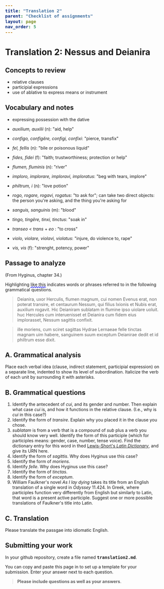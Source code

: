 ```yaml
---
title: "Translation 2"
parent: "Checklist of assignments"
layout: page
nav_order: 5
---
```


# Translation 2: Nessus and Deianira


## Concepts to review 

- relative clauses
- participial expressions
- use of ablative to express means or instrument


## Vocabulary and notes

- expressing possession with the dative

- *auxilium, auxilii* (n): "aid, help"
- *configo, configĕre, configi, confixi*: "pierce, transfix"
- *fel, fellis* (n): "bile or poisonous liquid"
- *fides, fidei* (f): "faith; trustworthiness;  protection or help"
- *flumen, fluminis* (n): "river"
- *imploro, implorare, imploravi, imploratus*: "beg with tears, implore"
- *philtrum, i* (n): "love potion"
- *rogo, rogare, rogavi, rogatus*: "to ask for"; can take two direct objects: the person you're asking, and the thing you're asking for
- *sanguis, sanguinis* (m): "blood"
- *tingo, tingĕre, tinxi, tinctus*: "soak in"
- *transeo* < *trans* + *eo* : "to cross"
- *violo, violare, violavi, violatus*: "injure, do violence to, rape"
- *vis, vis* (f): "strenght, potency, power"


## Passage to analyze

(From Hyginus, chapter 34.)

Highlighting <span class='query'>like this</span> indicates words or phrases referred to in the following grammatical questions.

> Deianira, uxor Herculis, flumen magnum, cui nomen Evenus erat, non poterat transire, et centaurum Nessum, qui filius Ixionis et Nubis erat, auxilium rogavit.  Hic Deianiram sublatam in flumine ipso uiolare uoluit. huc Hercules cum interuenisset et Deianira cum fidem eius implorasset, Nessum sagittis confixit.

> ille moriens, cum sciret sagittas Hydrae Lernaeae felle tinctas magnam uim habere, sanguinem suum exceptum Deianirae dedit et id philtrum esse dixit.


## A. Grammatical analysis

Place each verbal idea (clause, indirect statement, participial expression) on a separate line, indented to show its level of subordination.  Italicize the verb of each unit by surrounding it with asterisks.



## B. Grammatical questions


1. Identify the antecedent of *cui*, and its gender and number. Then explain what case *cui* is, and how it functions in the relative clause. (I.e., why is *cui* in this case?)
2. Identify the form of *transire*.  Explain why you placed it in the clause you chose.
3. *sublatam* is from a verb that is a compound of *sub* plus a verb you should know very well.  Identify the form of this participle (which for participles means: gender, case, number, tense voice).  Find the dictionary entry for this word in thed [Lewis-Short's *Latin Dictionary*](http://folio2.furman.edu/lewis-short/index.html), and give its URN here.
4.  Identify the form of *sagittis*.  Why does Hyginus use this case?
5.  Identify the form of *moriens*.  
6.  Identify *felle*.  Why does Hyginus use this case?
7.  Identify the form of *tinctas*.
8.  Identify the form of *exceptum*.
9.  William Faulkner's novel *As I lay dying* takes its title from an English translation of a single word in *Odyssey* 11.424.  In Greek, where participles function very differently from English but similarly to Latin, that word is a present active participle.  Suggest one or more possible translations of Faulkner's title into Latin.

## C. Translation


Please translate the passgae into idiomatic English.


## Submitting your work



In your github repository, create a file named `translation2.md`.

You can copy and paste this page in to set up a template for your submission.  Enter your answer next to each question.

> **Please include questions as well as your answers**. 





<style>
code {
  font-size: 100%;
  font-weight:  bold;
}

.query {
  text-decoration-line: underline;
  text-decoration-style: wavy;
  text-decoration-color: blue;
}
</style>
<link rel="stylesheet" type="text/css" href="../../css/introlatin.css">
